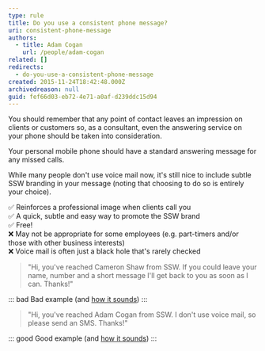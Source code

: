 ```yaml
---
type: rule
title: Do you use a consistent phone message?
uri: consistent-phone-message
authors:
  - title: Adam Cogan
    url: /people/adam-cogan
related: []
redirects:
  - do-you-use-a-consistent-phone-message
created: 2015-11-24T18:42:48.000Z
archivedreason: null
guid: fef66d03-eb72-4e71-a0af-d239ddc15d94
---
```

You should remember that any point of contact leaves an impression on clients or customers so, as a consultant, even the answering service on your phone should be taken into consideration. 

Your personal mobile phone should have a standard answering message for any missed calls. 

While many people don't use voice mail now, it's still nice to include subtle SSW branding in your message (noting that choosing to do so is entirely your choice).

<!--endintro-->

✅ Reinforces a professional image when clients call you\
✅ A quick, subtle and easy way to promote the SSW brand\
✅ Free!\
❌ May not be appropriate for some employees (e.g. part-timers and/or those with other business interests)\
❌ Voice mail is often just a black hole that's rarely checked

> "Hi, you've reached Cameron Shaw from SSW. If you could leave your name, number and a short message I'll get back to you as soon as I can. Thanks!"

::: bad
Bad example (and [how it sounds](https://www.ssw.com.au/ssw/Standards/Rules/sounds/PhoneMessage.wav))
:::

> "Hi, you've reached Adam Cogan from SSW.  I don't use voice mail, so please send an SMS.  Thanks!"

::: good
Good example (and [how it sounds](https://github.com/SSWConsulting/SSW.Rules.Content/blob/main/rules/consistent-phone-message/adam_cogan_answering_message.m4a?raw=true))
:::
